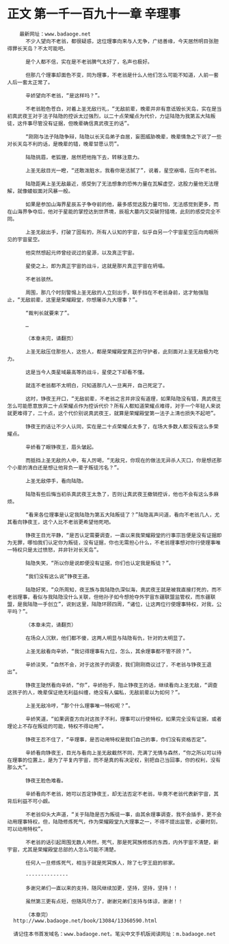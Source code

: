 # 正文 第一千一百九十一章 辛理事
        最新网址：www.badaoge.net
          不少人望向不老翁，都很疑惑，这位理事向来与人无争，广结善缘，今天居然明目张胆得罪长天岛？不太可能吧。
      
          是个人都不信，实在是不老翁脾气太好了，名声也极好。
      
          但那几个理事却面色不变，同为理事，不老翁是什么人他们怎么可能不知道，人前一套人后一套太正常了。
      
          辛娇望向不老翁，“是这样吗？”。
      
          不老翁脸色苍白，对着上圣无敌行礼，“无敌前辈，晚辈并非有意诋毁长天岛，实在是当初真武夜王对于法子陆隐的控诉太过强烈，以二十点荣耀点为代价，力证陆隐为我第五大陆叛徒，这件事尽管没有证据，但晚辈确信真武夜王的话”。
      
          “刚刚与法子陆隐争辩，陆隐以长天岛弟子自居，妄图威胁晚辈，晚辈情急之下说了一些对长天岛不利的话，是晚辈的错，晚辈甘愿认罚”。
      
          陆隐挑眉，老狐狸，居然把他拖下去，转移注意力。
      
          上圣无敌目光一瞪，“还敢泼脏水，我看你是活腻了”，说着，星空崩塌，压向不老翁。
      
          陆隐距离上圣无敌最近，感受到了无法想象的恐怖力量在瓦解虚空，这股力量他无法理解，就像蝼蚁面对风暴一般。
      
          如果是参加山海界星辰五子争夺前的他，最多感觉这股力量可怕，无法感觉到更多，而在山海界争夺后，他对于星能的掌控达到世界境，辰祖大墓内又突破狩猎境，此刻的感受完全不同。
      
          上圣无敌出手，打破了固有的，所有人认知的宇宙，似乎自另一个宇宙星空压向肉眼所见的宇宙星空。
      
          他突然想起元师曾经说过的星源，以及真正宇宙。
      
          星使之上，即为真正宇宙的战斗，这就是那片真正宇宙在坍塌。
      
          不老翁骇然。
      
          周围，那几个时刻警惕上圣无敌的人立刻出手，联手挡在不老翁身前，这才勉强阻止，“无敌前辈，这里是荣耀殿堂，你想屠杀九大理事？”。
      
          “裁判长就要来了”。
      
          …
      
          （本章未完，请翻页）
      
          上圣无敌压住那些人，这些人，都是荣耀殿堂真正的守护者，此刻面对上圣无敌极为吃力。
      
          这是当今人类星域最高等的战斗，星使之下却看不懂。
      
          就连不老翁都不太明白，只知道那几人一旦离开，自己死定了。
      
          这时，铮夜王开口，“无敌前辈，不老翁之言并非没有道理，如果陆隐没有错，真武夜王怎么可能愿意放弃二十点荣耀点作为控诉代价？所有人都知道荣耀点难得，对于一个年轻人来说就更难得了，二十点，这个代价别说真武夜王，就算是荣耀殿堂第一法子上清也损失不起吧”。
      
          铮夜王的话让不少人认同，实在是二十点荣耀点太多了，在场大多数人都没有这么多荣耀点。
      
          辛娇看了眼铮夜王，眉头皱起。
      
          而抵挡上圣无敌的人中，有人厉喝，“无敌兄，你现在的做法无异杀人灭口，你是想还那个小辈的清白还是想让他背负一辈子叛徒污名？”。
      
          上圣无敌停手，看向陆隐。
      
          陆隐有些后悔当初杀真武夜王太急了，否则让真武夜王撤销控诉，他也不会有这么多麻烦。
      
          “看来各位理事是认定我陆隐为第五大陆叛徒了？”陆隐高声问道，看向不老翁几人，尤其看向铮夜王，这个人比不老翁更希望他死吧。
      
          铮夜王目光平静，“是否认定需要调查，一直以来我荣耀殿堂的行事宗旨便是没有证据即为无罪，哪怕我们认定你为叛徒，没有证据，你也无需担心什么，不老翁理事想对你行使理事唯一特权只是太过愤怒，并非针对长天岛”。
      
          陆隐失笑，“所以你是说即便没有证据，你们也认定我是叛徒？”。
      
          “我们没有这么说”铮夜王道。
      
          陆隐好笑，“众所周知，夜王族与我陆隐仇深似海，真武夜王就是被我直接打死的，而不老翁理事，看似与我陆隐没什么关联，但他孙子如今想抢夺外宇宙东疆联盟监管权，而东疆联盟，是我陆隐一手创立”，说到这里，陆隐环顾四周，“诸位，让这两位行使理事特权，对我，公平吗？”。
      
          （本章未完，请翻页）
      
          在场众人沉默，他们都不傻，这两人明显与陆隐有仇，针对的太明显了。
      
          上圣无敌看向辛娇，“我记得理事有九位，怎么，其余理事都不管不顾？”。
      
          辛娇淡笑，“自然不会，对于这孩子的调查，我们刚刚商议过了，不老翁与铮夜王退出”。
      
          铮夜王陡然看向辛娇，“你”，辛娇抬手，阻止铮夜王的话，继续看向上圣无敌，“调查这孩子的人，晚辈保证绝无利益纠缠，绝没有人偏私，无敌前辈以为如何？”。
      
          上圣无敌冷哼，“那个什么理事唯一特权呢？”。
      
          辛娇笑道，“如果调查方向对这孩子不利，理事可以行使特权，如果完全没有证据，或者理论上不存在叛徒的可能，特权不得动用”。
      
          铮夜王忍不住了，“辛理事，是否动用特权是我们自己的事，你们没有资格否定”。
      
          辛娇看向铮夜王，目光与看向上圣无敌截然不同，充满了无情与森然，“你之所以可以待在理事的位置上，是为了平复内宇宙，而不是真的有决定权，别把自己当回事，你的权利，没有那么大”。
      
          铮夜王脸色难看。
      
          辛娇看向不老翁，她可以否定铮夜王，却无法否定不老翁，毕竟不老翁代表新宇宙，其背后利益不可小觑。
      
          不老翁仰头大声道，“关于陆隐是否为叛徒一事，由其余理事调查，我不会插手，更不会动用理事特权，但，陆隐修炼死气，作为荣耀殿堂九大理事之一，不得不提出监管，必要时刻，可以动用特权”。
      
          不老翁的话引起周围无数人哗然，死气，那是死冥族修炼的东西，内外宇宙不清楚，新宇宙，尤其是荣耀殿堂总部的人怎么可能不清楚。
      
          任何人一旦修炼死气，相当于就是死冥族人，除了七字王庭的邪家。
      
          --------------
      
          多谢兄弟们一直以来的支持，随风继续加更，坚持，坚持，坚持！！
      
          虽然第三更有点短，但随风尽力了，谢谢兄弟们支持与体谅，谢谢！！
      
          （本章完）
      http://www.badaoge.net/book/13084/13360590.html
      
      请记住本书首发域名：www.badaoge.net。笔尖中文手机版阅读网址：m.badaoge.net